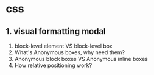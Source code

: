 # css
## 1. visual formatting modal
1. block-level element VS block-level box
2. What's Anonymous boxes, why need them?
3. Anonymous block boxes VS Anonymous inline boxes
4. How relative positioning work?

